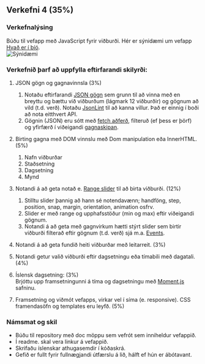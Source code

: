 ## Verkefni 4 (35%)

### Verkefnalýsing

Búðu til vefapp með JavaScript fyrir viðburði. Hér er sýnidæmi um vefapp [Hvað er í bíó](http://www.hvaderibio.is/).
<br>
![Sýnidæmi](https://github.com/GunnarThorunnarson/FORR3JS05DU/blob/master/verkefni/V4-Vidburd.png)

### Verkefnið þarf að uppfylla eftirfarandi skilyrði:

1. JSON gögn og gagnavinnsla (3%)
   1. Notaðu eftirfarandi [JSON gögn](https://github.com/GunnarThorunnarson/FORR3JS05DU/blob/master/verkefni/data.json) sem grunn til að vinna með en breyttu og bættu við viðburðum (lágmark 12 viðburðir) og gögnum að vild (t.d. verð). Notaðu [JsonLint](https://jsonlint.com/) til að kanna villur. Það er einnig í boði að nota eitthvert API.
   1. Gögnin (JSON) eru sótt með [fetch aðferð](https://github.com/GunnarThorunnarson/FORR3JS05DU/wiki/JSON-og-Fetch), filteruð (ef þess er þörf) og yfirfærð í viðeigandi [gagnaskipan](https://github.com/GunnarThorunnarson/FORR3JS05DU/wiki/Fylki).

1. Birting gagna með DOM vinnslu með Dom manipulation eða InnerHTML.(5%)

   1. Nafn viðburðar
   1. Staðsetning 
   1. Dagsetning 
   1. Mynd

1. Notandi á að geta notað e. [Range slider](https://refreshless.com/nouislider/) til að birta viðburði. (12%)

    1. Stilltu slider þannig að hann sé notendavænn; handföng, step, position, snap, margin, orientation, animation osfrv.
    2. Slider er með range og upphafsstöður (min og max) eftir viðeigandi gögnum.
    3. Notandi á að geta með gagnvirkum hætti stýrt slider sem birtir viðburði filterað eftir gögnum (t.d. verð) sjá m.a. [Events](https://refreshless.com/nouislider/events-callbacks/).

1. Notandi á að geta fundið heiti viðburðar með leitarreit. (3%)
1. Notandi getur valið viðburði eftir dagsetningu eða tímabili með dagatali.(4%)
1. Íslensk dagsetning: (3%) <br>
   Brjóttu upp framsetningunni á tíma og dagsetningu með [Moment.js](http://momentjs.com/) safninu.
   
1. Framsetning og viðmót vefapps, virkar vel í síma (e. responsive). CSS framendasöfn og templates eru leyfð. (5%)



### Námsmat og skil
* Búðu til repository með doc möppu sem vefrót sem inniheldur vefappið.
* Í readme. skal vera linkur á vefappið.
* Skrifaðu íslenskar athugasemdir í kóðaskrá.
* Gefið er fullt fyrir fullnægjandi útfærslu á lið, hálft ef hún er ábótavant.
